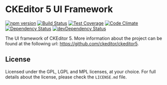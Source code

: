 CKEditor 5 UI Framework
========================================

[![npm version](https://badge.fury.io/js/%40ckeditor%2Fckeditor5-ui.svg)](https://www.npmjs.com/package/@ckeditor/ckeditor5-ui)
[![Build Status](https://travis-ci.org/ckeditor/ckeditor5-ui.svg?branch=master)](https://travis-ci.org/ckeditor/ckeditor5-ui)
[![Test Coverage](https://codeclimate.com/github/ckeditor/ckeditor5-ui/badges/coverage.svg)](https://codeclimate.com/github/ckeditor/ckeditor5-ui/coverage)
[![Code Climate](https://codeclimate.com/github/ckeditor/ckeditor5-ui/badges/gpa.svg)](https://codeclimate.com/github/ckeditor/ckeditor5-ui)
[![Dependency Status](https://david-dm.org/ckeditor/ckeditor5-ui/status.svg)](https://david-dm.org/ckeditor/ckeditor5-ui#info=dependencies)
[![devDependency Status](https://david-dm.org/ckeditor/ckeditor5-ui/dev-status.svg)](https://david-dm.org/ckeditor/ckeditor5-ui#info=devDependencies)

The UI framework of CKEditor 5. More information about the project can be found at the following url: <https://github.com/ckeditor/ckeditor5>.

## License

Licensed under the GPL, LGPL and MPL licenses, at your choice. For full details about the license, please check the `LICENSE.md` file.
